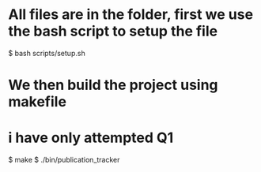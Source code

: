 # All files are in the folder, first we use the bash script to setup the file 
$ bash scripts/setup.sh

# We then build the project using makefile
# i have only attempted Q1

$ make
$ ./bin/publication_tracker